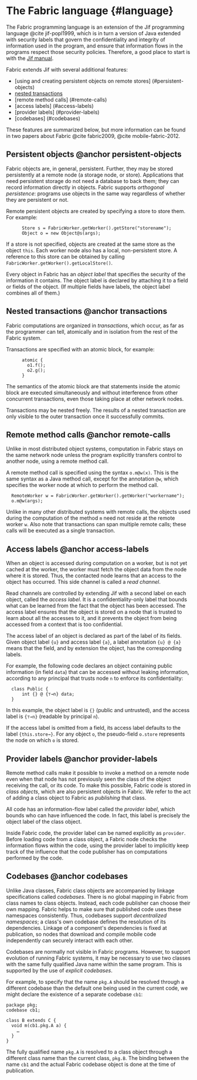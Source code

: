 The Fabric language {#language}
===================

The Fabric programming language is an extension of the Jif programming language
@cite jif-popl1999, which is in turn a version of Java extended with security labels
that govern the confidentiality and integrity of information used in the
program, and ensure that information flows in the programs respect those
security policies.  Therefore, a good place to start is with the [Jif
manual](http://www.cs.cornell.edu/jif/doc/jif-3.3.0/manual.html).

Fabric extends Jif with several additional features:
  - [using and creating persistent objects on remote stores]
    (#persistent-objects)
  - [nested transactions](#transactions)
  - [remote method calls] (#remote-calls)
  - [access labels] (#access-labels)
  - [provider labels] (#provider-labels)
  - [codebases] (#codebases)

These features are summarized below, but more information can be found in two
papers about Fabric @cite fabric2009, @cite mobile-fabric-2012.

Persistent objects  @anchor persistent-objects
------------------
  Fabric objects are, in general, persistent. Further, they may be stored
  persistently at a remote node (a storage node, or store). Applications that
  need persistent storage do not need a database to back them; they can record
  information directly in objects. Fabric supports _orthogonal persistence_:
  programs use objects in the same way regardless of whether they are
  persistent or not.

  Remote persistent objects are created by specifying a store to store them.
  For example:
~~~
      Store s = FabricWorker.getWorker().getStore("storename");
      Object o = new Object@s(args);
~~~
  If a store is not specified, objects are created at the same store
  as the object `this`. Each worker node also has a local,
  non-persistent store. A reference to this store can be obtained by
  calling `FabricWorker.getWorker().getLocalStore()`.

  Every object in Fabric has an _object label_ that specifies the
  security of the information it contains. The object label is declared
  by attaching it to a field or fields of the object. (If multiple
  fields have labels, the object label combines all of them.)

Nested transactions  @anchor transactions
-------------------
  Fabric computations are organized in _transactions_, which occur, as far as
  the programmer can tell, atomically and in isolation from the rest of the
  Fabric system.

  Transactions are specified with an atomic block, for example:
~~~
      atomic {
        o1.f();
        o2.g();
      }
~~~
  The semantics of the atomic block are that statements inside the
  atomic block are executed simultaneously and without
  interference from other concurrent transactions, even those taking
  place at other network nodes.

  Transactions may be nested freely. The results of a nested transaction are
  only visible to the outer transaction once it successfully commits.

Remote method calls  @anchor remote-calls
-------------------
  Unlike in most distributed object systems, computation in Fabric stays
  on the same network node unless the program explicitly transfers control
  to another node, using a remote method call.

  A remote method call is specified using the syntax `o.m@w(x)`. This is
  the same syntax as a Java method call, except for the annotation `@w`,
  which specifies the worker node at which to perform the method call.
~~~
  RemoteWorker w = FabricWorker.getWorker().getWorker("workername");
  o.m@w(args);
~~~

  Unlike in many other distributed systems with remote calls, the objects
  used during the computation of the method `m` need not reside at the
  remote worker `w`. Also note that transactions can span multiple
  remote calls; these calls will be executed as a single transaction.

Access labels  @anchor access-labels
-------------
  When an object is accessed during computation on a worker, but is not yet
  cached at the worker, the worker must fetch the object data from the node
  where it is stored.  Thus, the contacted node learns that an access to the
  object has occurred.  This side channel is called a _read channel_.
  
  Read channels are controlled by extending Jif with a second label on each
  object, called the _access label_. It is a confidentiality-only label
  that bounds what can be learned from the fact that the
  object has been accessed. The access label ensures that the object is
  stored on a node that is trusted to learn about all the accesses to
  it, and it prevents the object from being accessed from a
  context that is too confidential.

  The access label of an object is declared as part of the label of its fields.
  Given object label `{u}` and access label `{a}`, a label annotation `{u} @ {a}`
  means that the field, and by extension the object, has the corresponding
  labels. 

  For example, the following code declares an object containing public
  information (in field `data`) that can be accessed without leaking
  information, according to any principal that trusts node `n` to enforce its
  confidentiality:

~~~
  class Public {
      int {} @ {⊤→n} data;
  }
~~~
  In this example, the object label is `{}` (public and untrusted), and the
  access label is `{⊤→n}` (readable by principal `n`).

  If the access label is omitted from a field, its access label defaults to the
  label `{this.store→}`. For any object `o`, the pseudo-field `o.store`
  represents the node on which `o` is stored.

Provider labels  @anchor provider-labels
---------------
  Remote method calls make it possible to invoke a method on a remote node even
  when that node has not previously seen the class of the object receiving the
  call, or its code. To make this possible, Fabric code is stored in _class
  objects_, which are also persistent objects in Fabric. We refer to the act of
  adding a class object to Fabric as _publishing_ that class.
  
  All code has an information-flow label called the _provider label_,
  which bounds who can have influenced the code. In fact, this label is
  precisely the object label of the class object.

  Inside Fabric code, the provider label can be named explicitly as `provider`.
  Before loading code from a class object, a Fabric node checks the information flows within
  the code, using the provider label to implicitly keep track of the influence
  that the code publisher has on computations performed by the code.

Codebases @anchor codebases
---------
  Unlike Java classes, Fabric class objects are accompanied by linkage
  specifications called _codebases_. There is no global mapping in Fabric from
  class names to class objects. Instead, each code publisher can choose their
  own mapping. Fabric helps to make sure that published code uses these
  namespaces consistently. Thus, codebases support _decentralized namespaces_;
  a class's own codebase defines the resolution of its dependencies.  Linkage
  of a component's dependencies is fixed at publication, so nodes that download
  and compile mobile code independently can securely interact with each other.

  Codebases are normally not visible in Fabric programs. However, to support
  evolution of running Fabric systems, it may be necessary to use two classes
  with the same fully qualified Java name within the same program. This is
  supported by the use of _explicit codebases_.
  
  For example, to specify that the name `pkg.A` should be resolved through
  a different codebase than the default one being used in the current 
  code, we might declare the existence of a separate codebase `cb1`:

~~~
package pkg;
codebase cb1;

class B extends C {
  void m(cb1.pkg.A a) {
    …
  }
}
~~~
   The fully qualified name `pkg.A` is resolved to a class object through
   a different class name than the current class, `pkg.B`.  The binding between
   the name `cb1` and the actual Fabric codebase object is done at the time of
   publication.
